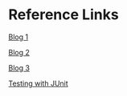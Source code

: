 # **Reference Links**

[Blog 1](https://medium.com/better-programming/building-a-spring-boot-rest-api-a-php-developers-view-part-i-6add2e794646)

[Blog 2](https://medium.com/better-programming/building-a-spring-boot-rest-api-part-ii-7ff1e4384b0b)

[Blog 3](https://medium.com/better-programming/building-a-spring-boot-rest-api-part-iii-integrating-mysql-database-and-jpa-81391404046a)

[Testing with JUnit](https://github.com/briansjavablog/rest-controller-testing-mock-mvc/)
